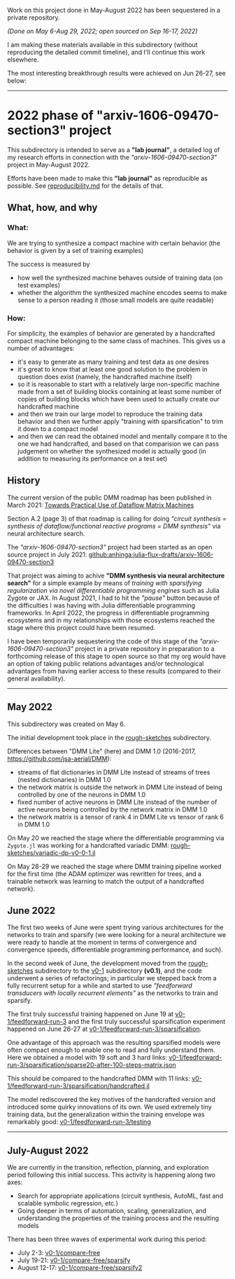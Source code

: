 Work on this project done in May-August 2022  has been sequestered in a private repository.

_(Done on May 6-Aug 29, 2022; open sourced on Sep 16-17, 2022)_

I am making these materials available in this subdirectory (without reproducing the detailed commit timeline), and I'll continue this work elsewhere.

The most interesting breakthrough results were achieved on Jun 26-27, see below:

---

# 2022 phase of "arxiv-1606-09470-section3" project

This subdirectory is intended to serve as a **"lab journal"**, a detailed log of my
research efforts in connection with the _"arxiv-1606-09470-section3"_ project
in May-August 2022.

Efforts have been made to make this **"lab journal"** as reproducible as possible.
See [reproducibility.md](reproducibility.md) for the details of that.

## What, how, and why

### What:

We are trying to synthesize a compact machine with certain behavior (the behavior is given by a set of training examples)

The success is measured by
  * how well the synthesized machine behaves outside of training data (on test examples)
  * whether the algorithm the synthesized machine encodes seems to make sense to a person reading it (those small models are quite readable)

### How:

For simplicity, the examples of behavior are generated by a handcrafted compact machine belonging to the same class of machines. This gives us a number of advantages:
  * it's easy to generate as many training and test data as one desires
  * it's great to know that at least one good solution to the problem in question does exist (namely, the handcrafted machine itself)
  * so it is reasonable to start with a relatively large non-specific machine made from a set of building blocks containing at least some number of copies of building blocks which have been used to actually create our handcrafted machine
  * and then we train our large model to reproduce the training data behavior and then we further apply "training with sparsification" to trim it down to a compact model
  * and then we can read the obtained model and mentally compare it to the one we had handcrafted, and based on that comparision we can pass judgement on whether the synthesized model is actually good (in addition to measuring its performance on a test set)

## History

The current version of the public DMM roadmap has been published in March 2021:
[Towards Practical Use of Dataflow Matrix Machines](https://www.cs.brandeis.edu/~bukatin/towards-practical-dmms.pdf)

Section A.2 (page 3) of that roadmap is calling for doing
_"circuit synthesis = synthesis of dataflow/functional reactive programs = DMM synthesis"_ via neural architecture search.

The _"arxiv-1606-09470-section3"_ project had been started
as an open source project in July 2021: [github:anhinga:julia-flux-drafts/arxiv-1606-09470-section3](https://github.com/anhinga/julia-flux-drafts/tree/main/arxiv-1606-09470-section3)

That project was aiming
to achive **"DMM synthesis via neural architecture search"** for a simple example by means
of _training with sparsifying regularization via novel differentiable
programming engines_ such as Julia Zygote or JAX. In August 2021, I had to
hit the _"pause"_ button because of the difficulties I was having with
Julia differentiable programming frameworks. In April 2022, the progress
in differentiable programming ecosystems and in my relationships with those
ecosystems reached the stage where this project could have been resumed.

I have been temporarily sequestering the code of this stage of the
_"arxiv-1606-09470-section3"_ project in a private repository in preparation
to a forthcoming release of this stage to open source so that my org would have an option of 
taking public relations advantages and/or technological advantages from having
earlier access to these results (compared to their general availability).

---

## May 2022

This subdirectory was created on May 6. 

The initial development took place in the [rough-sketches](rough-sketches) subdirectory.

Differences between "DMM Lite" (here) and DMM 1.0 (2016-2017, https://github.com/jsa-aerial/DMM):

 * streams of flat dictionaries in DMM Lite instead of streams of trees (nested dictionaries) in DMM 1.0
 * the network matrix is outside the network in DMM Lite instead of being controlled by one of the neurons in DMM 1.0
 * fixed number of active neurons in DMM Lite instead of the number of active neurons being controlled by the network matrix in DMM 1.0
 * the network matrix is a tensor of rank 4 in DMM Lite vs tensor of rank 6 in DMM 1.0
 
On May 20 we reached the stage where the differentiable programming via `Zygote.jl` was
working for a handcrafted variadic DMM: [rough-sketches/variadic-dp-v0-0-1.jl](rough-sketches/variadic-dp-v0-0-1.jl)

On May 28-29 we reached the stage where DMM training pipeline worked for the first time
(the ADAM optimizer was rewritten for trees, and a trainable network was learning to match the output of 
a handcrafted network).

## June 2022

The first two weeks of June were spent trying various architectures for the networks to train
and sparsify (we were looking for a neural architecture we were ready to handle at the moment
in terms of convergence and convergence speeds, differentiable programming performance, and such).

In the second week of June, the development moved from the [rough-sketches](rough-sketches) subdirectory
to the [v0-1](v0-1) subdirectory **(v0.1)**, and the code underwent a series of refactorings; in particular
we stepped back from a fully recurrent setup for a while and started to use
_"feedforward transducers with locally recurrent elements"_ as the networks to train and sparsify.

The first truly successful training happened on June 19 at [v0-1/feedforward-run-3](v0-1/feedforward-run-3)
and the first truly successful sparsification experiment happened on June 26-27 at
[v0-1/feedforward-run-3/sparsification](v0-1/feedforward-run-3/sparsification).

One advantage of this approach was the resulting sparsified models were often compact enough to enable one
to read and fully understand them. Here we obtained a model with 19 soft and 3 hard links:
[v0-1/feedforward-run-3/sparsification/sparse20-after-100-steps-matrix.json](v0-1/feedforward-run-3/sparsification/sparse20-after-100-steps-matrix.json)

This should be compared to the handcrafted DMM with 11 links:
[v0-1/feedforward-run-3/sparsification/handcrafted.jl](v0-1/feedforward-run-3/sparsification/handcrafted.jl)

The model rediscovered the key motives of the handcrafted version and introduced some quirky innovations of its own.
We used extremely tiny training data, but the generalization within the training envelope was remarkably good:
[v0-1/feedforward-run-3/testing](v0-1/feedforward-run-3/testing)

---

## July-August 2022

We are currently in the transition, reflection, planning, and exploration period following this initial success.
This activity is happening along two axes:

  * Search for appropriate applications (circuit synthesis, AutoML, fast and scalable symbolic regression, etc.)
  * Going deeper in terms of automation, scaling, generalization, and understanding the properties of the training process and the resulting models

There has been three waves of experimental work during this period:

  * July 2-3: [v0-1/compare-free](v0-1/compare-free)
  * July 19-21: [v0-1/compare-free/sparsify](v0-1/compare-free/sparsify)
  * August 12-17: [v0-1/compare-free/sparsify2](v0-1/compare-free/sparsify2)
